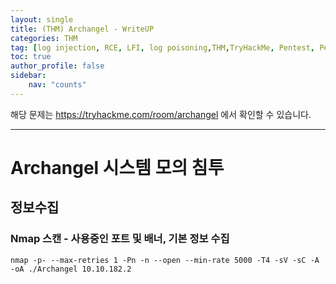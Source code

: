 ```yaml
---
layout: single
title: (THM) Archangel - WriteUP
categories: THM
tag: [log injection, RCE, LFI, log poisoning,THM,TryHackMe, Pentest, Pentesting]
toc: true
author_profile: false
sidebar:
    nav: "counts"
---
```


해당 문제는 https://tryhackme.com/room/archangel 에서 확인할 수 있습니다.
***
# Archangel 시스템 모의 침투
## 정보수집
### Nmap 스캔 - 사용중인 포트 및 배너, 기본 정보 수집
```
nmap -p- --max-retries 1 -Pn -n --open --min-rate 5000 -T4 -sV -sC -A -oA ./Archangel 10.10.182.2
```